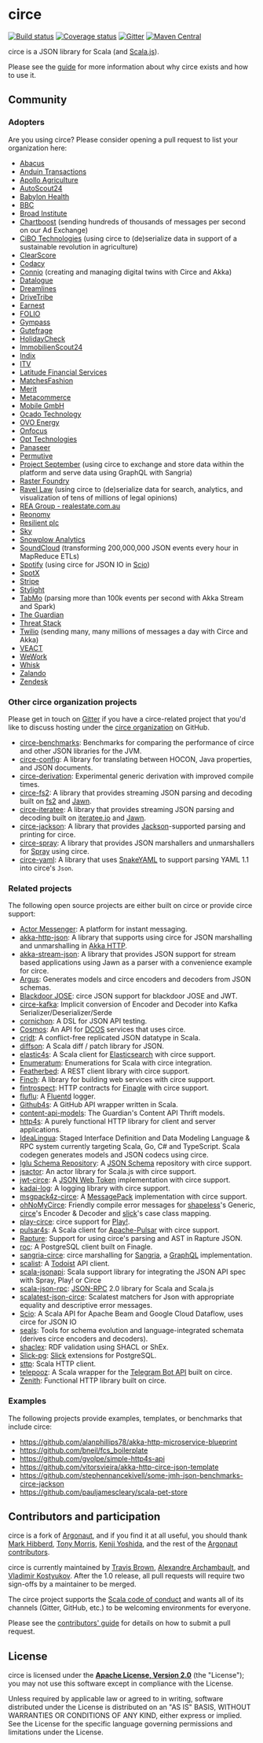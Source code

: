 # circe

[![Build status](https://img.shields.io/travis/circe/circe/master.svg)](https://travis-ci.org/circe/circe)
[![Coverage status](https://img.shields.io/codecov/c/github/circe/circe/master.svg)](https://codecov.io/github/circe/circe)
[![Gitter](https://img.shields.io/badge/gitter-join%20chat-green.svg)](https://gitter.im/circe/circe)
[![Maven Central](https://img.shields.io/maven-central/v/io.circe/circe-core_2.13.svg)](https://maven-badges.herokuapp.com/maven-central/io.circe/circe-core_2.13)

circe is a JSON library for Scala (and [Scala.js][scala-js]).

Please see the [guide](https://circe.github.io/circe/) for more information
about why circe exists and how to use it.

## Community

### Adopters

Are you using circe? Please consider opening a pull request to list your organization here:

* [Abacus](https://abacusprotocol.com/)
* [Anduin Transactions](https://anduintransact.com/)
* [Apollo Agriculture](https://apolloagriculture.com/)
* [AutoScout24](https://www.autoscout24.com/)
* [Babylon Health](https://www.babylonhealth.com/)
* [BBC](http://www.bbc.co.uk)
* [Broad Institute](https://www.broadinstitute.org/data-sciences-platform)
* [Chartboost](https://www.chartboost.com/) (sending hundreds of thousands of messages per second on our Ad Exchange)
* [CiBO Technologies](http://www.cibotechnologies.com) (using circe to (de)serialize data in support of a sustainable revolution in agriculture)
* [ClearScore](https://www.clearscore.com)
* [Codacy](https://www.codacy.com)
* [Connio](https://www.connio.com) (creating and managing digital twins with Circe and Akka)
* [Datalogue](https://datalogue.io)
* [Dreamlines](https://www.dreamlines.com/)
* [DriveTribe](https://drivetribe.com)
* [Earnest](https://www.earnest.com)
* [FOLIO](https://folio-sec.com/)
* [Gympass](https://www.gympass.com/)
* [Gutefrage](https://www.gutefrage.net)
* [HolidayCheck](https://www.holidaycheck.de)
* [ImmobilienScout24](https://www.immobilienscout24.de/)
* [Indix](https://www.indix.com)
* [ITV](https://www.itv.com/)
* [Latitude Financial Services](https://www.latitudefinancial.com.au/)
* [MatchesFashion](https://www.matchesfashion.com)
* [Merit](https://merits.com)
* [Metacommerce](https://www.metacommerce.ru)
* [Mobile GmbH](https://www.mobile.de)
* [Ocado Technology](https://ocadotechnology.com)
* [OVO Energy](https://www.ovoenergy.com)
* [Onfocus](https://onfocus.io)
* [Opt Technologies](https://opt-technologies.jp/)
* [Panaseer](https://panaseer.com)
* [Permutive](http://permutive.com)
* [Project September](http://www.projectseptember.com) (using circe to exchange and store data within the platform and serve data using GraphQL with Sangria)
* [Raster Foundry](https://github.com/raster-foundry/raster-foundry/)
* [Ravel Law](http://ravellaw.com/technology/) (using circe to (de)serialize data for search, analytics, and visualization of tens of millions of legal opinions)
* [REA Group - realestate.com.au](https://www.realestate.com.au/)
* [Reonomy](https://reonomy.com/)
* [Resilient plc](https://resilientplc.com/)
* [Sky](https://www.sky.com/)
* [Snowplow Analytics](https://snowplowanalytics.com/)
* [SoundCloud](https://www.soundcloud.com) (transforming 200,000,000 JSON events every hour in MapReduce ETLs)
* [Spotify](https://www.spotify.com) (using circe for JSON IO in [Scio][scio])
* [SpotX](https://www.spotx.tv/)
* [Stripe](https://stripe.com)
* [Stylight](https://stylight.de)
* [TabMo](http://tabmo-group.io/) (parsing more than 100k events per second with Akka Stream and Spark)
* [The Guardian](https://www.theguardian.com)
* [Threat Stack](https://www.threatstack.com/)
* [Twilio](https://www.twilio.com) (sending many, many millions of messages a day with Circe and Akka)
* [VEACT](https://veact.net/)
* [WeWork](https://www.wework.com)
* [Whisk](https://whisk.com)
* [Zalando](https://zalando.de)
* [Zendesk](https://zendesk.com)

### Other circe organization projects

Please get in touch on [Gitter][gitter] if you have a circe-related project that you'd like to discuss hosting under the
[circe organization][circe-org] on GitHub.

* [circe-benchmarks][circe-benchmarks]: Benchmarks for comparing the performance of circe and other JSON libraries for the JVM.
* [circe-config][circe-config]: A library for translating between HOCON, Java properties, and JSON documents.
* [circe-derivation][circe-derivation]: Experimental generic derivation with improved compile times.
* [circe-fs2][circe-fs2]: A library that provides streaming JSON parsing and decoding built on [fs2][fs2] and [Jawn][jawn].
* [circe-iteratee][circe-iteratee]: A library that provides streaming JSON parsing and decoding built on [iteratee.io][iteratee] and [Jawn][jawn].
* [circe-jackson][circe-jackson]: A library that provides [Jackson][jackson]-supported parsing and printing for circe.
* [circe-spray][circe-spray]: A library that provides JSON marshallers and unmarshallers for [Spray][spray] using circe.
* [circe-yaml][circe-yaml]: A library that uses [SnakeYAML][snakeyaml] to support parsing YAML 1.1
  into circe's `Json`.

### Related projects

The following open source projects are either built on circe or provide circe support:

* [Actor Messenger][actor-im]: A platform for instant messaging.
* [akka-http-json][akka-http-json]: A library that supports using circe for JSON marshalling and
  unmarshalling in [Akka HTTP][akka-http].
* [akka-stream-json][akka-stream-json]: A library that provides JSON support for stream based applications using Jawn as a parser with a convenience example for circe.
* [Argus][argus]: Generates models and circe encoders and decoders from JSON schemas.
* [Blackdoor JOSE][jose-json-circe]: circe JSON support for blackdoor JOSE and JWT.
* [circe-kafka][circe-kafka]: Implicit conversion of Encoder and Decoder into Kafka Serializer/Deserializer/Serde
* [cornichon][cornichon]: A DSL for JSON API testing.
* [Cosmos][cosmos]: An API for [DCOS][dcos] services that uses circe.
* [crjdt][crjdt]: A conflict-free replicated JSON datatype in Scala.
* [diffson][diffson]: A Scala diff / patch library for JSON.
* [elastic4s][elastic4s]: A Scala client for [Elasticsearch][elasticsearch] with circe support.
* [Enumeratum][enumeratum]: Enumerations for Scala with circe integration.
* [Featherbed][featherbed]: A REST client library with circe support.
* [Finch][finch]: A library for building web services with circe support.
* [fintrospect][fintrospect]: HTTP contracts for [Finagle][finagle] with circe support.
* [fluflu][fluflu]: A [Fluentd][fluentd] logger.
* [Github4s][github4s]: A GitHub API wrapper written in Scala.
* [content-api-models][guardian-content-api-models]: The Guardian's Content API Thrift models.
* [http4s][http4s]: A purely functional HTTP library for client and server applications.
* [IdeaLingua][izumi-r2]: Staged Interface Definition and Data Modeling Language & RPC system currently targeting Scala, Go, C# and TypeScript. Scala codegen generates models and JSON codecs using circe.
* [Iglu Schema Repository][iglu]: A [JSON Schema][json-schema] repository with circe support.
* [jsactor][jsactor]: An actor library for Scala.js with circe support.
* [jwt-circe][jwt-circe]: A [JSON Web Token][jwt] implementation with circe support.
* [kadai-log][kadai-log]: A logging library with circe support.
* [msgpack4z-circe][msgpack4z-circe]: A [MessagePack][msgpack] implementation with circe support.
* [ohNoMyCirce][ohNoMyCirce]: Friendly compile error messages for [shapeless][shapeless]'s Generic, [circe][circe-org]'s Encoder & Decoder and [slick][slick]'s case class mapping.
* [play-circe][play-circe]: circe support for [Play!][play].
* [pulsar4s][pulsar4s]: A Scala client for [Apache-Pulsar][pulsar] with circe support.
* [Rapture][rapture]: Support for using circe's parsing and AST in Rapture JSON.
* [roc][roc]: A PostgreSQL client built on Finagle.
* [sangria-circe][sangria-circe]: circe marshalling for [Sangria][sangria], a [GraphQL][graphql]
  implementation.
* [scalist][scalist]: A [Todoist][todoist] API client.
* [scala-jsonapi][scala-jsonapi]:  Scala support library for integrating the JSON API spec with Spray, Play! or Circe
* [scala-json-rpc]: [JSON-RPC][json-rpc] 2.0 library for Scala and Scala.js 
* [scalatest-json-circe]: Scalatest matchers for Json with appropriate equality and descriptive error messages.
* [Scio][scio]: A Scala API for Apache Beam and Google Cloud Dataflow, uses circe for JSON IO
* [seals][seals]: Tools for schema evolution and language-integrated schemata (derives circe encoders and decoders).
* [shaclex][shaclex]: RDF validation using SHACL or ShEx. 
* [Slick-pg][slick-pg]: [Slick][slick] extensions for PostgreSQL.
* [sttp][sttp]: Scala HTTP client.
* [telepooz][telepooz]: A Scala wrapper for the [Telegram Bot API][telegram-bot-api] built on circe.
* [Zenith][zenith]: Functional HTTP library built on circe.

### Examples

The following projects provide examples, templates, or benchmarks that include circe:

* https://github.com/alanphillips78/akka-http-microservice-blueprint
* https://github.com/bneil/fcs_boilerplate
* https://github.com/gvolpe/simple-http4s-api
* https://github.com/vitorsvieira/akka-http-circe-json-template
* https://github.com/stephennancekivell/some-jmh-json-benchmarks-circe-jackson
* https://github.com/pauljamescleary/scala-pet-store

## Contributors and participation

circe is a fork of [Argonaut][argonaut], and if you find it at all useful, you should thank
[Mark Hibberd][markhibberd], [Tony Morris][tonymorris], [Kenji Yoshida][xuwei-k], and the rest of
the [Argonaut contributors][argonaut-contributors].

circe is currently maintained by [Travis Brown][travisbrown], [Alexandre Archambault][archambault],
and [Vladimir Kostyukov][vkostyukov]. After the 1.0 release, all pull requests will require two
sign-offs by a maintainer to be merged.

The circe project supports the [Scala code of conduct][code-of-conduct] and wants
all of its channels (Gitter, GitHub, etc.) to be welcoming environments for everyone.

Please see the [contributors' guide](CONTRIBUTING.md) for details on how to submit a pull request.

## License

circe is licensed under the **[Apache License, Version 2.0][apache]** (the
"License"); you may not use this software except in compliance with the License.

Unless required by applicable law or agreed to in writing, software
distributed under the License is distributed on an "AS IS" BASIS,
WITHOUT WARRANTIES OR CONDITIONS OF ANY KIND, either express or implied.
See the License for the specific language governing permissions and
limitations under the License.

[actor-im]: https://actor.im/
[akka-http]: http://doc.akka.io/docs/akka/current/scala/http/
[akka-http-json]: https://github.com/hseeberger/akka-http-json
[akka-stream-json]: https://github.com/knutwalker/akka-stream-json
[apache]: http://www.apache.org/licenses/LICENSE-2.0
[archambault]: https://twitter.com/alxarchambault
[argonaut]: http://argonaut.io/
[argonaut-contributors]: https://github.com/argonaut-io/argonaut/graphs/contributors
[argus]: https://github.com/aishfenton/Argus
[circe-benchmarks]: https://github.com/circe/circe-benchmarks
[circe-config]: https://github.com/circe/circe-config
[circe-derivation]: https://github.com/circe/circe-derivation
[circe-fs2]: https://github.com/circe/circe-fs2
[circe-iteratee]: https://github.com/circe/circe-iteratee
[circe-jackson]: https://github.com/circe/circe-jackson
[circe-kafka]: https://github.com/NeQuissimus/circe-kafka
[circe-org]: https://github.com/circe
[circe-spray]: https://github.com/circe/circe-spray
[circe-yaml]: https://github.com/circe/circe-yaml
[crjdt]: https://github.com/fthomas/crjdt
[code-of-conduct]: https://www.scala-lang.org/conduct/
[cornichon]: https://github.com/agourlay/cornichon
[cosmos]: https://github.com/dcos/cosmos
[dcos]: https://dcos.io/
[diffson]: https://github.com/gnieh/diffson
[elastic4s]: https://github.com/sksamuel/elastic4s
[elasticsearch]: https://www.elastic.co/
[enumeratum]: https://github.com/lloydmeta/enumeratum
[featherbed]: https://github.com/finagle/featherbed
[finagle]: https://twitter.github.io/finagle/
[finch]: https://github.com/finagle/finch
[fintrospect]: https://github.com/daviddenton/fintrospect
[fluentd]: http://www.fluentd.org/
[fluflu]: https://github.com/tkrs/fluflu
[fs2]: https://github.com/functional-streams-for-scala/fs2
[github4s]: https://github.com/47deg/github4s
[gitter]: https://gitter.im/circe/circe
[guardian-content-api-models]: https://github.com/guardian/content-api-models
[http4s]: https://github.com/http4s/http4s
[iteratee]: https://github.com/travisbrown/iteratee
[iglu]: https://github.com/snowplow/iglu
[izumi-r2]: https://github.com/pshirshov/izumi-r2
[jackson]: https://github.com/FasterXML/jackson
[jawn]: https://github.com/non/jawn
[jose-json-circe]: https://github.com/blackdoor/jose
[jsactor]: https://github.com/codemettle/jsactor
[json-schema]: http://json-schema.org/
[json-rpc]: http://www.jsonrpc.org
[jwt]: https://tools.ietf.org/html/draft-ietf-oauth-json-web-token-32
[jwt-circe]: http://pauldijou.fr/jwt-scala/samples/jwt-circe/
[kadai-log]: https://bitbucket.org/atlassian/kadai-log
[markhibberd]: https://github.com/markhibberd
[msgpack]: https://github.com/msgpack/msgpack/blob/master/spec.md
[msgpack4z-circe]: https://github.com/msgpack4z/msgpack4z-circe
[ohNoMyCirce]: https://github.com/djx314/ohNoMyCirce
[play]: https://www.playframework.com/
[play-circe]: https://github.com/jilen/play-circe
[pulsar]: https://pulsar.apache.org/
[pulsar4s]: https://github.com/sksamuel/pulsar4s
[graphql]: http://graphql.org/docs/getting-started/
[rapture]: http://rapture.io/
[roc]: https://github.com/finagle/roc
[sangria]: http://sangria-graphql.org/
[sangria-circe]: https://github.com/sangria-graphql/sangria-circe
[scala-js]: http://www.scala-js.org/
[scala-jsonapi]: https://github.com/scala-jsonapi/scala-jsonapi
[scala-json-rpc]: https://github.com/shogowada/scala-json-rpc
[scalatest-json-circe]: https://github.com/stephennancekivell/scalatest-json
[scalist]: https://github.com/vpavkin/scalist
[scio]: https://github.com/spotify/scio
[seals]: https://github.com/durban/seals/
[shapeless]: https://github.com/milessabin/shapeless
[shaclex]: https://github.com/labra/shaclex
[slick]: http://slick.lightbend.com/
[slick-pg]: https://github.com/tminglei/slick-pg
[snakeyaml]: https://bitbucket.org/asomov/snakeyaml
[spray]: http://spray.io/
[sttp]: https://github.com/softwaremill/sttp
[telegram-bot-api]: https://core.telegram.org/bots/api
[telepooz]: https://github.com/nikdon/telepooz
[todoist]: https://developer.todoist.com/
[tonymorris]: https://github.com/tonymorris
[travisbrown]: https://twitter.com/travisbrown
[typelevel]: http://typelevel.org/
[vkostyukov]: https://twitter.com/vkostyukov
[xuwei-k]: https://github.com/xuwei-k
[zenith]: https://github.com/sungiant/zenith
